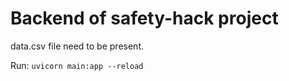 # Backend of safety-hack project

data.csv file need to be present.

Run:
`uvicorn main:app --reload`
